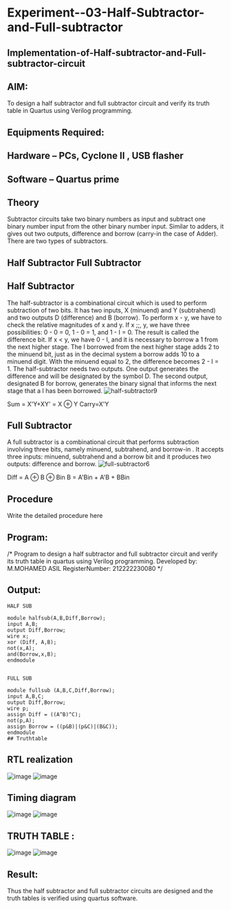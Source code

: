 # Experiment--03-Half-Subtractor-and-Full-subtractor
## Implementation-of-Half-subtractor-and-Full-subtractor-circuit
## AIM:
To design a half subtractor and full subtractor circuit and verify its truth table in Quartus using Verilog programming.

## Equipments Required:
## Hardware – PCs, Cyclone II , USB flasher
## Software – Quartus prime
## Theory
Subtractor circuits take two binary numbers as input and subtract one binary number input from the other binary number input. Similar to adders, it gives out two outputs, difference and borrow (carry-in the case of Adder). There are two types of subtractors.

## Half Subtractor Full Subtractor
## Half Subtractor
The half-subtractor is a combinational circuit which is used to perform subtraction of two bits. It has two inputs, X (minuend) and Y (subtrahend) and two outputs D (difference) and B (borrow). To perform x - y, we have to check the relative magnitudes of x and y. If x ;;, y, we have three possibilities: 0 - 0 = 0, 1 - 0 = 1, and 1 - I = 0. The result is called the difference bit. If x < y, we have 0 - I, and it is necessary to borrow a 1 from the next higher stage. The I borrowed from the next higher stage adds 2 to the minuend bit, just as in the decimal system a borrow adds 10 to a minuend digit. With the minuend equal to 2, the difference becomes 2 - I = 1. The half-subtractor needs two outputs. One output generates the difference and will be designated by the symbol D. The second output, designated B for borrow, generates the binary signal that informs the next stage that a I has been borrowed.
![half-subtractor9](https://user-images.githubusercontent.com/36288975/166112538-58c3bc7c-ee5d-4e6a-ac8d-8e8328efe27a.png)


Sum = X'Y+XY' = X ⊕ Y
Carry=X'Y

## Full Subtractor
A full subtractor is a combinational circuit that performs subtraction involving three bits, namely minuend, subtrahend, and borrow-in . It accepts three inputs: minuend, subtrahend and a borrow bit and it produces two outputs: difference and borrow. 
![full-subtractor6](https://user-images.githubusercontent.com/36288975/166112541-24c68359-3de8-4674-ae22-8272ffc385ed.png)


Diff = A ⊕ B ⊕ Bin B = A'Bin + A'B + BBin

## Procedure



Write the detailed procedure here 


## Program:
/*
Program to design a half subtractor and full subtractor circuit and verify its truth table in quartus using Verilog programming.
Developed by: M.MOHAMED ASIL
RegisterNumber:  212222230080
*/

## Output:
```
HALF SUB

module halfsub(A,B,Diff,Borrow);
input A,B;
output Diff,Borrow;
wire x;
xor (Diff, A,B);
not(x,A);
and(Borrow,x,B);
endmodule


FULL SUB

module fullsub (A,B,C,Diff,Borrow);
input A,B,C;
output Diff,Borrow;
wire p;
assign Diff = ((A^B)^C);
not(p,A);
assign Borrow = ((p&B)|(p&C)|(B&C));
endmodule
## Truthtable

```

##  RTL realization
![image](https://github.com/Asilsathik/Experiment--03-Half-Subtractor-and-Full-subtractor/assets/119476247/4a5acd6d-a01b-47c4-ba5b-1255efb99566)
![image](https://github.com/Asilsathik/Experiment--03-Half-Subtractor-and-Full-subtractor/assets/119476247/36e53114-b80f-4928-82ef-ce40078c7f81)


## Timing diagram 
![image](https://github.com/Asilsathik/Experiment--03-Half-Subtractor-and-Full-subtractor/assets/119476247/b0225d50-a406-433e-bd8b-0af29d402c60)
![image](https://github.com/Asilsathik/Experiment--03-Half-Subtractor-and-Full-subtractor/assets/119476247/553954a4-bfe5-47cc-a0e7-57857e7888cc)

## TRUTH TABLE :
![image](https://github.com/Asilsathik/Experiment--03-Half-Subtractor-and-Full-subtractor/assets/119476247/daf1baf5-bd14-4c99-821b-91306b3e1657)
![image](https://github.com/Asilsathik/Experiment--03-Half-Subtractor-and-Full-subtractor/assets/119476247/38bd0880-d1d5-445f-9acc-7d283cf632e5)


## Result:
Thus the half subtractor and full subtractor circuits are designed and the truth tables is verified using quartus software.
